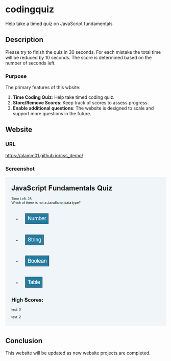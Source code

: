 # codingquiz
Help take a timed quiz on JavaScript fundamentals

## Description

Please try to finish the quiz in 30 seconds. For each mistake the total time will be reduced by 10 seconds. The score is determined based on the number of seconds left.

### Purpose

The primary features of this wbsite:
1. **Time Coding Quiz**:  Help take timed coding quiz.
2. **Store/Remove Scores**: Keep track of scores to assess progress.
3. **Enable additional questions**: The website is designed to scale and support more questions in the future.

## Website 

### URL
https://alamm01.github.io/css_demo/

### Screenshot

![Web Page Screenshot](./assets/image/screen.png)


## Conclusion

This website will be updated as new website projects are completed.
